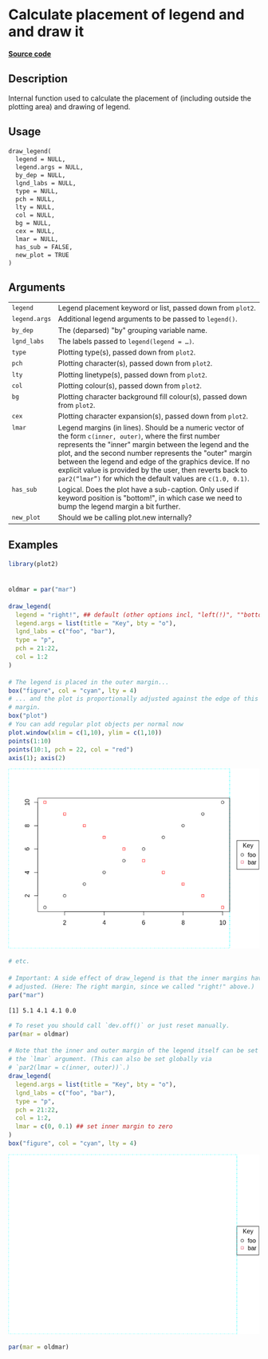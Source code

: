 

# Calculate placement of legend and and draw it

[**Source code**](https://github.com/grantmcdermott/plot2/tree/324f47e33f375443379c8948bc5870ce9f6143b5/R/#L)

## Description

Internal function used to calculate the placement of (including outside
the plotting area) and drawing of legend.

## Usage

<pre><code class='language-R'>draw_legend(
  legend = NULL,
  legend.args = NULL,
  by_dep = NULL,
  lgnd_labs = NULL,
  type = NULL,
  pch = NULL,
  lty = NULL,
  col = NULL,
  bg = NULL,
  cex = NULL,
  lmar = NULL,
  has_sub = FALSE,
  new_plot = TRUE
)
</code></pre>

## Arguments

<table>
<tr>
<td style="white-space: nowrap; font-family: monospace; vertical-align: top">
<code id="draw_legend_:_legend">legend</code>
</td>
<td>
Legend placement keyword or list, passed down from <code>plot2</code>.
</td>
</tr>
<tr>
<td style="white-space: nowrap; font-family: monospace; vertical-align: top">
<code id="draw_legend_:_legend.args">legend.args</code>
</td>
<td>
Additional legend arguments to be passed to <code>legend()</code>.
</td>
</tr>
<tr>
<td style="white-space: nowrap; font-family: monospace; vertical-align: top">
<code id="draw_legend_:_by_dep">by_dep</code>
</td>
<td>
The (deparsed) "by" grouping variable name.
</td>
</tr>
<tr>
<td style="white-space: nowrap; font-family: monospace; vertical-align: top">
<code id="draw_legend_:_lgnd_labs">lgnd_labs</code>
</td>
<td>
The labels passed to <code>legend(legend = …)</code>.
</td>
</tr>
<tr>
<td style="white-space: nowrap; font-family: monospace; vertical-align: top">
<code id="draw_legend_:_type">type</code>
</td>
<td>
Plotting type(s), passed down from <code>plot2</code>.
</td>
</tr>
<tr>
<td style="white-space: nowrap; font-family: monospace; vertical-align: top">
<code id="draw_legend_:_pch">pch</code>
</td>
<td>
Plotting character(s), passed down from <code>plot2</code>.
</td>
</tr>
<tr>
<td style="white-space: nowrap; font-family: monospace; vertical-align: top">
<code id="draw_legend_:_lty">lty</code>
</td>
<td>
Plotting linetype(s), passed down from <code>plot2</code>.
</td>
</tr>
<tr>
<td style="white-space: nowrap; font-family: monospace; vertical-align: top">
<code id="draw_legend_:_col">col</code>
</td>
<td>
Plotting colour(s), passed down from <code>plot2</code>.
</td>
</tr>
<tr>
<td style="white-space: nowrap; font-family: monospace; vertical-align: top">
<code id="draw_legend_:_bg">bg</code>
</td>
<td>
Plotting character background fill colour(s), passed down from
<code>plot2</code>.
</td>
</tr>
<tr>
<td style="white-space: nowrap; font-family: monospace; vertical-align: top">
<code id="draw_legend_:_cex">cex</code>
</td>
<td>
Plotting character expansion(s), passed down from <code>plot2</code>.
</td>
</tr>
<tr>
<td style="white-space: nowrap; font-family: monospace; vertical-align: top">
<code id="draw_legend_:_lmar">lmar</code>
</td>
<td>
Legend margins (in lines). Should be a numeric vector of the form
<code>c(inner, outer)</code>, where the first number represents the
"inner" margin between the legend and the plot, and the second number
represents the "outer" margin between the legend and edge of the
graphics device. If no explicit value is provided by the user, then
reverts back to <code>par2(“lmar”)</code> for which the default values
are <code>c(1.0, 0.1)</code>.
</td>
</tr>
<tr>
<td style="white-space: nowrap; font-family: monospace; vertical-align: top">
<code id="draw_legend_:_has_sub">has_sub</code>
</td>
<td>
Logical. Does the plot have a sub-caption. Only used if keyword position
is "bottom!", in which case we need to bump the legend margin a bit
further.
</td>
</tr>
<tr>
<td style="white-space: nowrap; font-family: monospace; vertical-align: top">
<code id="draw_legend_:_new_plot">new_plot</code>
</td>
<td>
Should we be calling plot.new internally?
</td>
</tr>
</table>

## Examples

``` r
library(plot2)


oldmar = par("mar")

draw_legend(
  legend = "right!", ## default (other options incl, "left(!)", ""bottom(!)", etc.)
  legend.args = list(title = "Key", bty = "o"),
  lgnd_labs = c("foo", "bar"),
  type = "p",
  pch = 21:22,
  col = 1:2
)

# The legend is placed in the outer margin...
box("figure", col = "cyan", lty = 4)
# ... and the plot is proportionally adjusted against the edge of this
# margin.
box("plot")
# You can add regular plot objects per normal now
plot.window(xlim = c(1,10), ylim = c(1,10))
points(1:10)
points(10:1, pch = 22, col = "red")
axis(1); axis(2)
```

![](draw_legend.markdown_strict_files/figure-markdown_strict/unnamed-chunk-1-1.png)

``` r
# etc.

# Important: A side effect of draw_legend is that the inner margins have been
# adjusted. (Here: The right margin, since we called "right!" above.)
par("mar")
```

    [1] 5.1 4.1 4.1 0.0

``` r
# To reset you should call `dev.off()` or just reset manually.
par(mar = oldmar)

# Note that the inner and outer margin of the legend itself can be set via
# the `lmar` argument. (This can also be set globally via
# `par2(lmar = c(inner, outer))`.)
draw_legend(
  legend.args = list(title = "Key", bty = "o"),
  lgnd_labs = c("foo", "bar"),
  type = "p",
  pch = 21:22,
  col = 1:2,
  lmar = c(0, 0.1) ## set inner margin to zero
)
box("figure", col = "cyan", lty = 4)
```

![](draw_legend.markdown_strict_files/figure-markdown_strict/unnamed-chunk-1-2.png)

``` r
par(mar = oldmar)
```
